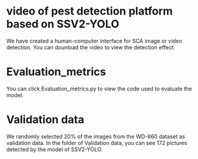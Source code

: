 # video of pest detection platform based on SSV2-YOLO
We have created a human-computer interface for SCA image or video detection. You can dounload the video to view the detection effect.

# Evaluation_metrics
You can click Evaluation_metrics.py to view the code used to evaluate the model.

# Validation data
We randomly selected 20% of the images from the WD-860 dataset as validation data. In the folder of Validation data, you can see 172 pictures detected by the model of SSV2-YOLO.
